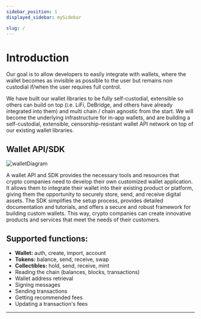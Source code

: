 ```yaml
---
sidebar_position: 1
displayed_sidebar: mySidebar

slug: /
---
```


# Introduction

Our goal is to allow developers to easily integrate with wallets, where the wallet becomes as invisible as possible to the user but remains non custodial if/when the user requires full control.

We have built our wallet libraries to be fully self-custodial, extensible so others can build on top (i.e. LiFi, DeBridge, and others have already integrated into them) and multi chain / chain agnostic from the start. We will become the underlying infrastructure for in-app wallets, and are building a self-custodial, extensible, censorship-resistant wallet API network on top of our existing wallet libraries.

## Wallet API/SDK

![walletDiagram](https://media.discordapp.net/attachments/980926180318384148/1049399471533981776/image.png?width=793&height=568)

A wallet API and SDK provides the necessary tools and resources that crypto companies need to develop their own
customized wallet application. It allows them to integrate their wallet into their existing product or platform, giving them the opportunity to securely store, send, and receive digital assets. The SDK simplifies the setup process, provides detailed documentation and tutorials, and offers a secure and robust framework for building custom wallets. This way, crypto companies can create innovative products and services that meet the needs of their customers.

## Supported functions:

- **Wallet:** auth, create, import, account
- **Tokens:** balance, send, receive, swap
- **Collectibles:** hold, send, receive, mint
- Reading the chain (balances, blocks, transactions)
- Wallet address retrieval
- Signing messages
- Sending transactions
- Getting recommended fees
- Updating a transaction's fees

---
